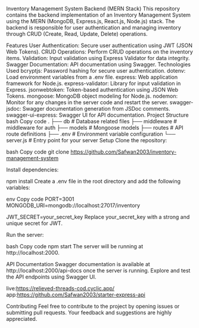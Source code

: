 Inventory Management System Backend (MERN Stack)
This repository contains the backend implementation of an Inventory Management System using the MERN (MongoDB, Express.js, React.js, Node.js) stack. The backend is responsible for user authentication and managing inventory through CRUD (Create, Read, Update, Delete) operations.

Features
User Authentication: Secure user authentication using JWT (JSON Web Tokens).
CRUD Operations: Perform CRUD operations on the inventory items.
Validation: Input validation using Express Validator for data integrity.
Swagger Documentation: API documentation using Swagger.
Technologies Used
bcryptjs: Password hashing for secure user authentication.
dotenv: Load environment variables from a .env file.
express: Web application framework for Node.js.
express-validator: Library for input validation in Express.
jsonwebtoken: Token-based authentication using JSON Web Tokens.
mongoose: MongoDB object modeling for Node.js.
nodemon: Monitor for any changes in the server code and restart the server.
swagger-jsdoc: Swagger documentation generation from JSDoc comments.
swagger-ui-express: Swagger UI for API documentation.
Project Structure
bash
Copy code
.
├── db              # Database related files
├── middleware      # middleware for auth
├── models          # Mongoose models
├── routes          # API route definitions
├── .env            # Environment variable configuration
└── server.js       # Entry point for your server
Setup
Clone the repository:

bash
Copy code
git clone https://github.com/Safwan2003/inventory-management-system

Install dependencies:

npm install
Create a .env file in the root directory and add the following variables:

env
Copy code
PORT=3001
MONGODB_URI=mongodb://localhost:27017/inventory 

JWT_SECRET=your_secret_key
Replace your_secret_key with a strong and unique secret for JWT.

Run the server:

bash
Copy code
npm start
The server will be running at http://localhost:2000.

API Documentation
Swagger documentation is available at http://localhost:2000/api-docs once the server is running. Explore and test the API endpoints using Swagger UI.

live:https://relieved-threads-cod.cyclic.app/
app:https://github.com/Safwan2003/starter-express-api

Contributing
Feel free to contribute to the project by opening issues or submitting pull requests. Your feedback and suggestions are highly appreciated.
